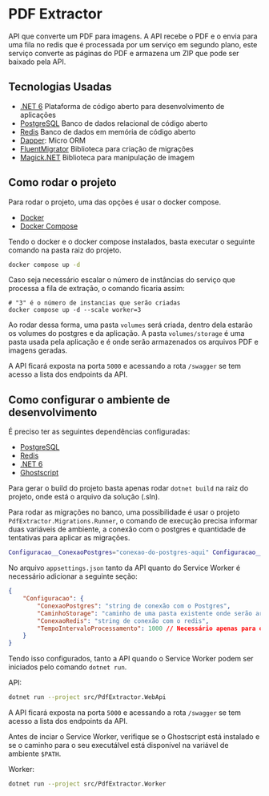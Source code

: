 # PDF Extractor

API que converte um PDF para imagens. A API recebe o PDF e o envia para uma fila no redis que é processada por um serviço em segundo plano,
este serviço converte as páginas do PDF e armazena um ZIP que pode ser baixado pela API.

## Tecnologias Usadas

- [.NET 6](https://dotnet.microsoft.com/en-us/) Plataforma de código aberto para desenvolvimento de aplicações
- [PostgreSQL](https://www.postgresql.org/) Banco de dados relacional de código aberto
- [Redis](https://redis.io/) Banco de dados em memória de código aberto
- [Dapper](https://dapper-tutorial.net/dapper): Micro ORM
- [FluentMigrator](https://fluentvalidation.net/) Biblioteca para criação de migrações
- [Magick.NET](https://github.com/dlemstra/Magick.NET) Biblioteca para manipulação de imagem

## Como rodar o projeto

Para rodar o projeto, uma das opções é usar o docker compose.

- [Docker](https://docs.docker.com/engine/install/)
- [Docker Compose](https://docs.docker.com/compose/install/)

Tendo o docker e o docker compose instalados, basta executar o seguinte
comando na pasta raiz do projeto.

```bash
docker compose up -d
```

Caso seja necessário escalar o número de instâncias do serviço que processa a fila de extração, o comando ficaria assim:

```
# "3" é o número de instancias que serão criadas
docker compose up -d --scale worker=3
```

Ao rodar dessa forma, uma pasta `volumes` será criada, dentro dela estarão os volumes do postgres e da aplicação. A pasta `volumes/storage` é
uma pasta usada pela aplicação e é onde serão armazenados os arquivos PDF e imagens geradas.

A API ficará exposta na porta `5000` e acessando a rota `/swagger` se tem acesso a lista dos endpoints da API.

## Como configurar o ambiente de desenvolvimento

É preciso ter as seguintes dependências configuradas:
- [PostgreSQL](https://www.postgresql.org/download/)
- [Redis](https://redis.io/download/)
- [.NET 6](https://dotnet.microsoft.com/en-us/download/dotnet/6.0)
- [Ghostscript](https://www.ghostscript.com/releases/gsdnld.html)

Para gerar o build do projeto basta apenas rodar `dotnet build` na raiz do projeto, onde está o arquivo da solução (.sln).

Para rodar as migrações no banco, uma possibilidade é usar o projeto `PdfExtractor.Migrations.Runner`, o comando de execução precisa informar
duas variáveis de ambiente, a conexão com o postgres e quantidade de tentativas para aplicar as migrações.

```bash
Configuracao__ConexaoPostgres="conexao-do-postgres-aqui" Configuracao__QtdeTentativas=1 dotnet run --project src/PdfExtractor.Migrations.Runner
```

No arquivo `appsettings.json` tanto da API quanto do Service Worker é necessário adicionar a seguinte seção:

```json
{
    "Configuracao": {
        "ConexaoPostgres": "string de conexão com o Postgres",
        "CaminhoStorage": "caminho de uma pasta existente onde serão armazenados os arquivos",
        "ConexaoRedis": "string de conexão com o redis",
        "TempoIntervaloProcessamento": 1000 // Necessário apenas para o Service Worker
    }
}
```

Tendo isso configurados, tanto a API quando o Service Worker podem ser iniciados pelo comando `dotnet run`.

API:
```bash
dotnet run --project src/PdfExtractor.WebApi
```

A API ficará exposta na porta `5000` e acessando a rota `/swagger` se tem acesso a lista dos endpoints da API.

Antes de inciar o Service Worker, verifique se o Ghostscript está instalado e se o caminho para o seu executálvel
está disponível na variável de ambiente `$PATH`.

Worker:
```bash
dotnet run --project src/PdfExtractor.Worker
```
